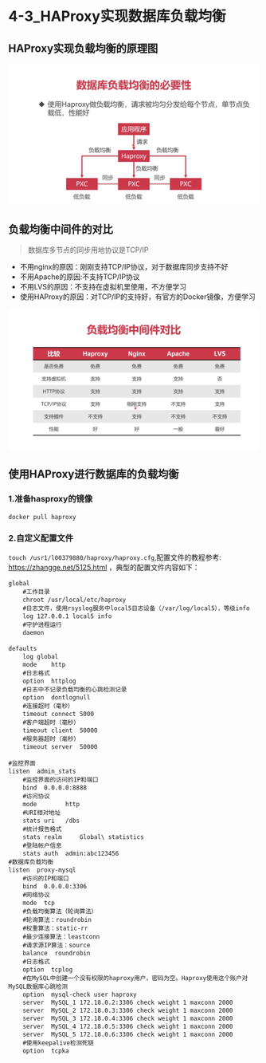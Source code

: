# 4-3_HAProxy实现数据库负载均衡

## HAProxy实现负载均衡的原理图

![HAProxy实现负载均衡的原理图](HAProxy实现负载均衡的原理图.jpg)

## 负载均衡中间件的对比

> 数据库多节点的同步用地协议是TCP/IP

+ 不用nginx的原因：刚刚支持TCP/IP协议，对于数据库同步支持不好
+ 不用Apache的原因:不支持TCP/IP协议
+ 不用LVS的原因：不支持在虚拟机里使用，不方便学习
+ 使用HAProxy的原因：对TCP/IP的支持好，有官方的Docker镜像，方便学习

![负载均衡中间件的对比](负载均衡中间件的对比.jpg)

## 使用HAProxy进行数据库的负载均衡

### 1.准备hasproxy的镜像

```shell
docker pull haproxy
```

### 2.自定义配置文件

`touch /usr1/l00379880/haproxy/haproxy.cfg`,配置文件的教程参考: https://zhangge.net/5125.html ，典型的配置文件内容如下：

```haproxy
global
	#工作目录
	chroot /usr/local/etc/haproxy
	#日志文件，使用rsyslog服务中local5日志设备（/var/log/local5），等级info
	log 127.0.0.1 local5 info
	#守护进程运行
	daemon

defaults
	log	global
	mode	http
	#日志格式
	option	httplog
	#日志中不记录负载均衡的心跳检测记录
	option	dontlognull
    #连接超时（毫秒）
	timeout connect 5000
    #客户端超时（毫秒）
	timeout client  50000
	#服务器超时（毫秒）
    timeout server  50000

#监控界面	
listen  admin_stats
	#监控界面的访问的IP和端口
	bind  0.0.0.0:8888
	#访问协议
    mode        http
	#URI相对地址
    stats uri   /dbs
	#统计报告格式
    stats realm     Global\ statistics
	#登陆帐户信息
    stats auth  admin:abc123456
#数据库负载均衡
listen  proxy-mysql
	#访问的IP和端口
	bind  0.0.0.0:3306  
    #网络协议
	mode  tcp
	#负载均衡算法（轮询算法）
	#轮询算法：roundrobin
	#权重算法：static-rr
	#最少连接算法：leastconn
	#请求源IP算法：source 
    balance  roundrobin
	#日志格式
    option  tcplog
	#在MySQL中创建一个没有权限的haproxy用户，密码为空。Haproxy使用这个账户对MySQL数据库心跳检测
    option  mysql-check user haproxy
    server  MySQL_1 172.18.0.2:3306 check weight 1 maxconn 2000  
    server  MySQL_2 172.18.0.3:3306 check weight 1 maxconn 2000  
	server  MySQL_3 172.18.0.4:3306 check weight 1 maxconn 2000 
	server  MySQL_4 172.18.0.5:3306 check weight 1 maxconn 2000
	server  MySQL_5 172.18.0.6:3306 check weight 1 maxconn 2000
	#使用keepalive检测死链
    option  tcpka  
```
